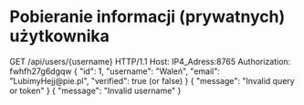 # Pobieranie informacji (prywatnych) użytkownika
<api-endpoint openapi-path="../openapi.yaml" endpoint="/login/{id}" method="GET">
<request>
<sample title="HTTP">
    GET /api/users/{username} HTTP/1.1
    Host: IP4_Adress:8765
    Authorization: fwhfh27g6dgqw
</sample>
</request>
<response type="200">
<sample>
{
    "id": 1,
    "username": "Waleń",
    "email": "LubimyHejj@pie.pl",
    "verified": true (or false)
}
</sample>
</response>
<response type="400">
<sample>
{
    "message": "Invalid query or token"
}
</sample>
</response>
<response type="404">
<sample>
{
    "message": "Invalid username"
}
</sample>
</response>
</api-endpoint>